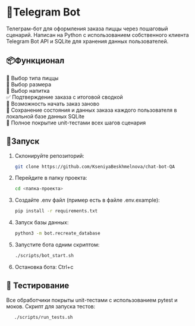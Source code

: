 # 🤖Telegram Bot

Телеграм-бот для оформления заказа пиццы через пошаговый сценарий.
Написан на Python с использованием собственного клиента Telegram Bot API и SQLite для хранения данных пользователей.

## 📦Функционал

🍕 Выбор типа пиццы   
📐 Выбор размера   
🍾 Выбор напитка   
✅ Подтверждение заказа с итоговой сводкой   
🔄 Возможность начать заказ заново   
💾 Сохранение состояния и данных заказа каждого пользователя в локальной базе данных SQLite   
🧪 Полное покрытие unit-тестами всех шагов сценария   

## 🚀Запуск
1. Склонируйте репозиторий:
   ```bash
   git clone https://github.com/KseniyaBeskhmelnova/chat-bot-QA
2. Перейдите в папку проекта:
   ```bash
   cd <папка-проекта>
3. Создайте .env файл (пример есть в файле .env.example):
   ```bash
   pip install -r requirements.txt
4. Запуск базы данных:
   ```bash
   python3 -m bot.recreate_database
5. Запустите бота одним скриптом:
   ```bash
   ./scripts/bot_start.sh
6. Остановка бота:
   Ctrl+c

## 🧪 Тестирование
Все обработчики покрыты unit-тестами с использованием pytest и моков.
Скрипт для запуска тестов:
```bash
   ./scripts/run_tests.sh
